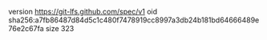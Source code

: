 version https://git-lfs.github.com/spec/v1
oid sha256:a7fb86487d84d5c1c480f7478919cc8997a3db24b181bd64666489e76e2c67fa
size 323
